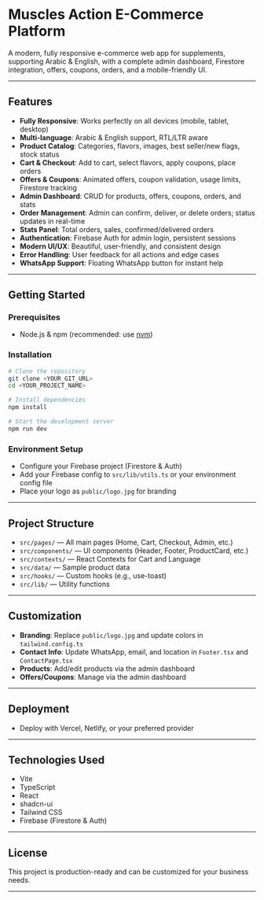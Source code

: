 # Muscles Action E-Commerce Platform

A modern, fully responsive e-commerce web app for supplements, supporting Arabic & English, with a complete admin dashboard, Firestore integration, offers, coupons, orders, and a mobile-friendly UI.

---

## Features

- **Fully Responsive**: Works perfectly on all devices (mobile, tablet, desktop)
- **Multi-language**: Arabic & English support, RTL/LTR aware
- **Product Catalog**: Categories, flavors, images, best seller/new flags, stock status
- **Cart & Checkout**: Add to cart, select flavors, apply coupons, place orders
- **Offers & Coupons**: Animated offers, coupon validation, usage limits, Firestore tracking
- **Admin Dashboard**: CRUD for products, offers, coupons, orders, and stats
- **Order Management**: Admin can confirm, deliver, or delete orders; status updates in real-time
- **Stats Panel**: Total orders, sales, confirmed/delivered orders
- **Authentication**: Firebase Auth for admin login, persistent sessions
- **Modern UI/UX**: Beautiful, user-friendly, and consistent design
- **Error Handling**: User feedback for all actions and edge cases
- **WhatsApp Support**: Floating WhatsApp button for instant help

---

## Getting Started

### Prerequisites
- Node.js & npm (recommended: use [nvm](https://github.com/nvm-sh/nvm#installing-and-updating))

### Installation
```sh
# Clone the repository
git clone <YOUR_GIT_URL>
cd <YOUR_PROJECT_NAME>

# Install dependencies
npm install

# Start the development server
npm run dev
```

### Environment Setup
- Configure your Firebase project (Firestore & Auth)
- Add your Firebase config to `src/lib/utils.ts` or your environment config file
- Place your logo as `public/logo.jpg` for branding

---

## Project Structure
- `src/pages/` — All main pages (Home, Cart, Checkout, Admin, etc.)
- `src/components/` — UI components (Header, Footer, ProductCard, etc.)
- `src/contexts/` — React Contexts for Cart and Language
- `src/data/` — Sample product data
- `src/hooks/` — Custom hooks (e.g., use-toast)
- `src/lib/` — Utility functions

---

## Customization
- **Branding**: Replace `public/logo.jpg` and update colors in `tailwind.config.ts`
- **Contact Info**: Update WhatsApp, email, and location in `Footer.tsx` and `ContactPage.tsx`
- **Products**: Add/edit products via the admin dashboard
- **Offers/Coupons**: Manage via the admin dashboard

---

## Deployment
- Deploy with Vercel, Netlify, or your preferred provider

---

## Technologies Used
- Vite
- TypeScript
- React
- shadcn-ui
- Tailwind CSS
- Firebase (Firestore & Auth)

---

## License
This project is production-ready and can be customized for your business needs.

---
